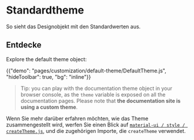 # Standardtheme

<p class="description">So sieht das Designobjekt mit den Standardwerten aus.</p>

## Entdecke

Explore the default theme object:

{{"demo": "pages/customization/default-theme/DefaultTheme.js", "hideToolbar": true, "bg": "inline"}}

> Tip: you can play with the documentation theme object in your browser console, as the `theme` variable is exposed on all the documentation pages. Please note that **the documentation site is using a custom theme**.

<!-- #default-branch-switch -->

Wenn Sie mehr darüber erfahren möchten, wie das Theme zusammengestellt wird, werfen Sie einen Blick auf [`material-ui / style / createTheme.js`](https://github.com/mui-org/material-ui/blob/next/packages/material-ui/src/styles/createTheme.js), und die zugehörigen Importe, die `createTheme` verwendet.
